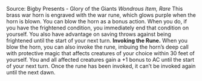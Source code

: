 Source: Bigby Presents - Glory of the Giants
*Wondrous Item, Rare*
This brass war horn is engraved with the war rune, which glows purple when the horn is blown.
You can blow the horn as a bonus action. When you do, if you have the frightened condition, you immediately end that condition on yourself. You also have advantage on saving throws against being frightened until the start of your next turn.
**Invoking the Rune.** When you blow the horn, you can also invoke the rune, imbuing the horn’s deep call with protective magic that affects creatures of your choice within 30 feet of yourself. You and all affected creatures gain a +1 bonus to AC until the start of your next turn.
Once the rune has been invoked, it can’t be invoked again until the next dawn.